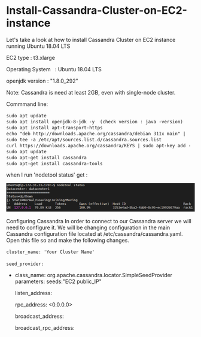 # Install-Cassandra-Cluster-on-EC2-instance
Let's take a look at how to install Cassandra Cluster on EC2 instance  running Ubuntu 18.04 LTS 

EC2 type      :  t3.xlarge

Operating System    :  Ubuntu 18.04 LTS

openjdk version : "1.8.0_292"

Note: Cassandra is need at least 2GB, even with single-node cluster.

Commmand line:

    sudo apt update   
    sudo apt install openjdk-8-jdk -y  (check version : java -version)    
    sudo apt install apt-transport-https    
    echo "deb http://downloads.apache.org/cassandra/debian 311x main" | sudo tee -a /etc/apt/sources.list.d/cassandra.sources.list    
    curl https://downloads.apache.org/cassandra/KEYS | sudo apt-key add -   
    sudo apt update  
    sudo apt-get install cassandra   
    sudo apt-get install cassandra-tools
    
when I run 'nodetool status'  get :  
  
![image](https://github.com/Ming-Shu/Install-Cassandra-Cluster-on-EC2-instance/blob/main/nodetool_status.PNG)

Configuring Cassandra
In order to connect to our Cassandra server we will need to configure it. We will be changing configuration in the main Cassandra configuration file located at /etc/cassandra/cassandra.yaml. Open this file so and make the following changes.

    cluster_name: 'Your Cluster Name'
    
    seed_provider:
  - class_name: org.apache.cassandra.locator.SimpleSeedProvider
    parameters:
        seeds:"EC2 public_IP"

    listen_address: <EC2 private_IP>
    
    rpc_address: <0.0.0.0>
    
    broadcast_address:<EC2 public_IP>

    broadcast_rpc_address:<EC2 public_IP>
